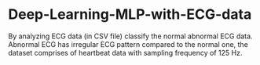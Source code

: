 # Deep-Learning-MLP-with-ECG-data
By analyzing ECG data (in CSV file) classify the normal abnormal ECG data. Abnormal ECG has irregular ECG pattern compared to the normal one, the dataset comprises of heartbeat data with sampling frequency of 125 Hz. 
